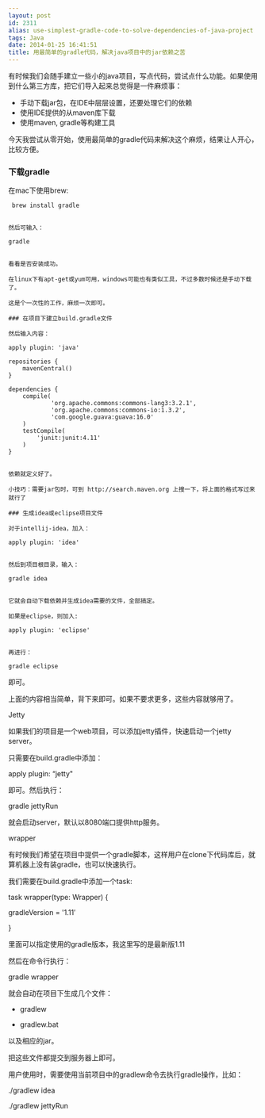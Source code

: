 ```yaml
---
layout: post
id: 2311
alias: use-simplest-gradle-code-to-solve-dependencies-of-java-project
tags: Java
date: 2014-01-25 16:41:51
title: 用最简单的gradle代码，解决java项目中的jar依赖之苦
---
```


有时候我们会随手建立一些小的java项目，写点代码，尝试点什么功能。如果使用到什么第三方库，把它们导入起来总觉得是一件麻烦事：

*   手动下载jar包，在IDE中层层设置，还要处理它们的依赖
*   使用IDE提供的从maven库下载
*   使用maven, gradle等构建工具

今天我尝试从零开始，使用最简单的gradle代码来解决这个麻烦，结果让人开心，比较方便。

### 下载gradle

在mac下使用brew:

     brew install gradle
    

    然后可输入：

    gradle
    

    看看是否安装成功。

    在linux下有apt-get或yum可用，windows可能也有类似工具，不过多数时候还是手动下载了。

    这是个一次性的工作，麻烦一次即可。

    ### 在项目下建立build.gradle文件

    然后输入内容：

    apply plugin: 'java'

    repositories {
        mavenCentral()
    }

    dependencies {
        compile(
                'org.apache.commons:commons-lang3:3.2.1',
                'org.apache.commons:commons-io:1.3.2',
                'com.google.guava:guava:16.0'
        )
        testCompile(
            'junit:junit:4.11'
        )
    }
    

    依赖就定义好了。

    小技巧：需要jar包时，可到 http://search.maven.org 上搜一下，将上面的格式写过来就行了

    ### 生成idea或eclipse项目文件

    对于intellij-idea，加入：

    apply plugin: 'idea'
    

    然后到项目根目录，输入：

    gradle idea
    

    它就会自动下载依赖并生成idea需要的文件，全部搞定。

    如果是eclipse，则加入:

    apply plugin: 'eclipse'
    

    再进行：

    gradle eclipse

即可。

上面的内容相当简单，背下来即可。如果不要求更多，这些内容就够用了。

Jetty

如果我们的项目是一个web项目，可以添加jetty插件，快速启动一个jetty server。

只需要在build.gradle中添加：

apply plugin: &#8220;jetty"

即可。然后执行：

gradle jettyRun

就会启动server，默认以8080端口提供http服务。

wrapper

有时候我们希望在项目中提供一个gradle脚本，这样用户在clone下代码库后，就算机器上没有装gradle，也可以快速执行。

我们需要在build.gradle中添加一个task:

task wrapper(type: Wrapper) {

gradleVersion = '1.11&#8242;

}

里面可以指定使用的gradle版本，我这里写的是最新版1.11

然后在命令行执行：

gradle wrapper

就会自动在项目下生成几个文件：

- gradlew

- gradlew.bat

以及相应的jar。

把这些文件都提交到服务器上即可。

用户使用时，需要使用当前项目中的gradlew命令去执行gradle操作，比如：

./gradlew idea

./gradlew jettyRun
